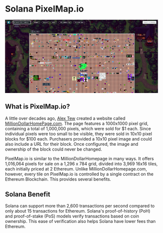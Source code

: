# Solana PixelMap.io

![Screenshot](./demo.png)

## What is PixelMap.io?

A little over decades ago, [Alex Tew](https://en.wikipedia.org/wiki/Alex_Tew) created a website called [MillionDollarHomePage.com](http://www.milliondollarhomepage.com/). The page features a 1000x1000 pixel grid, containing a total of 1,000,000 pixels, which were sold for $1 each. Since individual pixels were too small to be visible, they were sold in 10x10 pixel blocks for $100 each. Purchasers provided a 10x10 pixel image and could also include a URL for their block. Once configured, the image and ownership of the block could never be changed.

PixelMap.io is similar to the MillionDollarHomepage in many ways. It offers 1,016,064 pixels for sale on a 1,296 x 784 grid, divided into 3,969 16x16 tiles, each initially priced at 2 Ethereum. Unlike MillionDollarHomepage.com, however, every tile on PixelMap.io is controlled by a single contract on the Ethereum Blockchain. This provides several benefits.

## Solana Benefit

Solana can support more than 2,600 transactions per second compared to only about 15 transactions for Ethereum. Solana's proof-of-history (PoH) and proof-of-stake (PoS) models verify transactions based on coin ownership. This ease of verification also helps Solana have lower fees than Ethereum.
